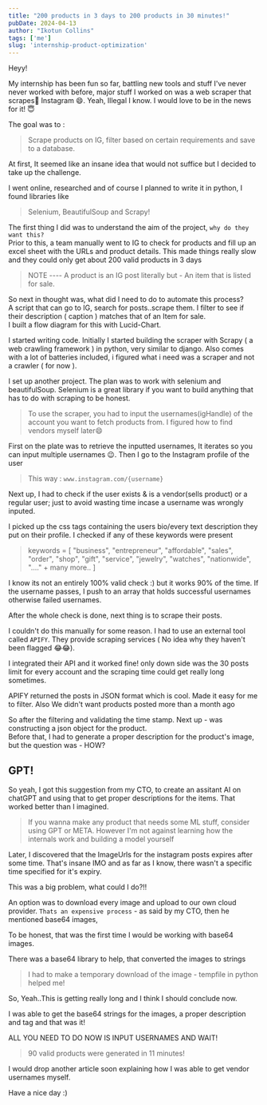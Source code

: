 ```yaml
---
title: "200 products in 3 days to 200 products in 30 minutes!"
pubDate: 2024-04-13
author: "Ikotun Collins"
tags: ['me']
slug: 'internship-product-optimization'
---
```


Heyy!

My internship has been fun so far, battling new tools and stuff I've never never worked with before, major stuff I worked on was a web scraper that scrapes🥷 Instagram 😄. Yeah, Illegal I know. I would love to be in the news for it! 😇

The goal was to :

> Scrape products on IG, filter based on certain requirements and save to a database. 

At first, It seemed like an insane idea that would not suffice but I decided to take up the challenge.

I went online, researched and of course I planned to write it in python, I found libraries like 
> Selenium, BeautifulSoup and Scrapy!

The first thing I did was to understand the aim of the project, `why do they want this?` <br>
Prior to this, a team manually went to IG to check for products and fill up an excel sheet with the URLs and product details.
This made things really slow and they could only get about 200 valid products in 3 days
> NOTE ----  A product is an IG post literally but - An item that is listed for sale.

So next in thought was, what did I need to do to automate this process?<br>
A script that can go to IG, search for posts..scrape them. I filter to see if their description ( caption ) matches that of an Item for sale. <br>
I built a flow diagram for this with Lucid-Chart.

I started writing code. Initially I started building the scraper with Scrapy ( a web crawling framework ) in python, very similar to django. Also comes with a lot of batteries included, i figured what i need was a scraper and not a crawler ( for now ). <br>

I set up another project. The plan was to work with selenium and beautifulSoup. Selenium is a great library if you want to build anything that has to do with scraping to be honest.<br>
> To use the scraper, you had to input the usernames(igHandle) of the account you want to fetch products from. I figured how to find vendors myself later😄

First on the plate was to retrieve the inputted usernames, It iterates so you can input multiple usernames 😉. Then I go to the Instagram profile of the user

> This way  : ```www.instagram.com/{username}```

Next up, I had to check if the user exists & is a vendor(sells product) or a regular user; just to avoid wasting time incase a username was wrongly inputed.

I picked up the css tags containing the users bio/every text description they put on their profile. I checked if any of these keywords were present

> keywords = [
    "business",
    "entrepreneur",
    "affordable",
    "sales",
    "order",
    "shop",
    "gift",
    "service",
    "jewelry",
    "watches",
    "nationwide",
    "...." + many more..
]

I know its not an entirely 100% valid check :)  but it works 90% of the time.
If the username passes, I push to an array that holds successful usernames otherwise failed usernames.

After the whole check is done, next thing is to scrape their posts.

I couldn't do this manually for some reason. I had to use an external tool called `APIFY`. They provide scraping services ( No idea why they haven't been flagged 😂😂).

I integrated their API and it worked fine! only down side was the 30 posts limit for every account and the scraping time could get really long sometimes. 

APIFY returned the posts in JSON format which is cool. Made it easy for me to filter.
Also We didn't want products posted more than a month ago

So after the filtering and validating the time stamp. 
Next up - was constructing a json object for the product.<br>
Before that, I had to generate a proper description for the product's image, but the question was - HOW? 


## GPT!

So yeah, I got this suggestion from my CTO, to create an assitant AI on chatGPT and using that to get proper descriptions for the items. That worked better than I imagined. 
> If you wanna make any product that needs some ML stuff, consider using GPT or META. However I'm not against learning how the internals work and building a model yourself

Later, I discovered that the ImageUrls for the instagram posts expires after some time. That's insane IMO and as far as I know, there wasn't a specific time specified for it's expiry. 

This was a big problem, what could I do?!!

An option was to download every image and upload to our own cloud provider. 
`Thats an expensive process` - as said by my CTO, then he mentioned base64 images, 

To be honest, that was the first time I would be working with base64 images. 

There was a base64 library to help, that converted the images to strings

>  I had to make a temporary download of the image  - tempfile in python helped me!

So, Yeah..This is getting really long and I think I should conclude now.

I was able to get the base64 strings for the images, a proper description and tag and that was it! 

ALL YOU NEED TO DO NOW IS INPUT USERNAMES AND WAIT! 
> 90 valid products were generated in 11 minutes! 


I would drop another article soon explaining how I was able to get vendor usernames myself. 


Have a nice day :) 


